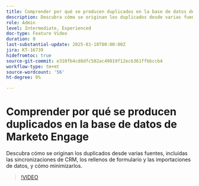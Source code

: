 ```yaml
---
title: Comprender por qué se producen duplicados en la base de datos de Marketo Engage
description: Descubra cómo se originan los duplicados desde varias fuentes, incluidas las sincronizaciones de CRM, los rellenos de formulario y las importaciones de datos, y cómo minimizarlos.
role: Admin
level: Intermediate, Experienced
doc-type: Feature Video
duration: 0
last-substantial-update: 2025-01-10T00:00:00Z
jira: KT-16739
hidefromtoc: true
source-git-commit: e310fb4cd8dfc502ac49019f12ecb361ffbbccb4
workflow-type: tm+mt
source-wordcount: '56'
ht-degree: 0%

---
```



# Comprender por qué se producen duplicados en la base de datos de Marketo Engage

Descubra cómo se originan los duplicados desde varias fuentes, incluidas las sincronizaciones de CRM, los rellenos de formulario y las importaciones de datos, y cómo minimizarlos.

>[!VIDEO](https://video.tv.adobe.com/v/3443893/?learn=on&enablevpops&captions=spa)
